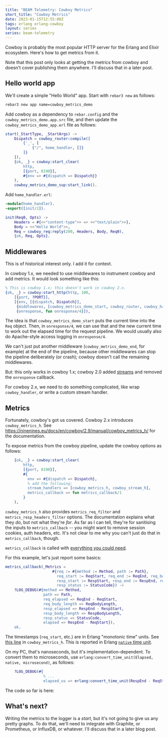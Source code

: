 ```yaml
---
title: "BEAM Telemetry: Cowboy Metrics"
short_title: "Cowboy Metrics"
date: 2023-01-15T12:55:00Z
tags: erlang erlang-cowboy
layout: series
series: beam-telemetry
---
```


Cowboy is probably the most popular HTTP server for the Erlang and Elixir ecosystem. Here's how to get metrics from it.

Note that this post only looks at getting the metrics from cowboy and doesn't cover publishing them anywhere. I'll
discuss that in a later post.

## Hello world app

We'll create a simple "Hello World" app. Start with `rebar3 new` as follows:

```sh
rebar3 new app name=cowboy_metrics_demo
```

Add cowboy as a dependency to `rebar.config` and the `cowboy_metrics_demo.app.src` file, and then update the
`cowboy_metrics_demo_app.erl` file as follows:

```erlang
start(_StartType, _StartArgs) ->
    Dispatch = cowboy_router:compile([
        {'_', [
            {"/", home_handler, []}
        ]}
    ]),
    {ok, _} = cowboy:start_clear(
        http,
        [{port, 8190}],
        #{env => #{dispatch => Dispatch}}
    ),
    cowboy_metrics_demo_sup:start_link().
```

Add `home_handler.erl`:

```erlang
-module(home_handler).
-export([init/2]).

init(Req0, Opts) ->
    Headers = #{<<"content-type">> => <<"text/plain">>},
    Body = <<"Hello World">>,
    Req = cowboy_req:reply(200, Headers, Body, Req0),
    {ok, Req, Opts}.
```

## Middlewares

<div class="callout callout-info" markdown="span">
This is of historical interest only. I add it for context.
</div>

In cowboy 1.x, we needed to use middlewares to instrument cowboy and add metrics. It would look something like this:

```erlang
% This is cowboy 1.x; this doesn't work in cowboy 2.x.
{ok, _} = cowboy:start_http(http, 100,
    [{port, ?PORT}],
    [{env, [{dispatch, Dispatch}],
     {middlewares, [cowboy_metrics_demo_start, cowboy_router, cowboy_handler]},
     {onresponse, fun onresponse/4}]),
```

The idea is that `cowboy_metrics_demo_start` puts the current time into the `Req` object. Then, in `onresponse/4`, we
can use that and the new current time to work out the elapsed time for the request pipeline. We would usually also do
Apache-style access logging in `onresponse/4`.

We can't just put another middleware (`cowboy_metrics_demo_end`, for example) at the end of the pipeline, because other
middlewares can stop the pipeline deliberately (or crash); cowboy doesn't call the remaining middlewares.

But: this only works in cowboy 1.x; cowboy 2.0 added [streams](https://ninenines.eu/docs/en/cowboy/2.9/guide/streams/)
and removed the `onresponse` callback.

For cowboy 2.x, we need to do something complicated, like wrap `cowboy_handler`, or write a custom stream handler.

## Metrics

Fortunately, cowboy's got us covered. Cowboy 2.x introduces `cowboy_metrics_h`. See
<https://ninenines.eu/docs/en/cowboy/2.9/manual/cowboy_metrics_h/> for the documentation.

To expose metrics from the cowboy pipeline, update the cowboy options as follows:

```erlang
    {ok, _} = cowboy:start_clear(
        http,
        [{port, 8190}],
        #{
          env => #{dispatch => Dispatch},
          % add the following:
          stream_handlers => [cowboy_metrics_h, cowboy_stream_h],
          metrics_callback => fun metrics_callback/1
        }
    ),
```

`cowboy_metrics_h` also provides `metrics_req_filter` and `metrics_resp_headers_filter` options. The documentation
explains what they _do_, but not what they're _for_. As far as I can tell, they're for sanitising the inputs to
`metrics_callback` -- you might want to remove session cookies, auth headers, etc. It's not clear to me why you can't
just do that in `metrics_callback`, though.

`metrics_callback` is called with [everything you could need](https://ninenines.eu/docs/en/cowboy/2.9/manual/cowboy_metrics_h/).

For this example, let's just report some basics:

```erlang
metrics_callback(_Metrics =
                     #{req := #{method := Method, path := Path},
                       req_start := ReqStart, req_end := ReqEnd, req_body_length := ReqBodyLength,
                       resp_start := RespStart, resp_end := RespEnd, resp_body_length := RespBodyLength,
                       resp_status := StatusCode}) ->
    ?LOG_DEBUG(#{method => Method,
                 path => Path,
                 req_elapsed => ReqEnd - ReqStart,
                 req_body_length => ReqBodyLength,
                 resp_elapsed => RespEnd - RespStart,
                 resp_body_length => RespBodyLength,
                 resp_status => StatusCode,
                 elapsed => RespEnd - ReqStart}),
    ok.
```

The timestamps (`req_start`, etc.) are in Erlang "monotonic time" units. See [this
line](https://github.com/ninenines/cowboy/blob/2.9.0/src/cowboy_metrics_h.erl#L139) in `cowboy_metrics_h`. This is
reported in Erlang [`native` time unit](https://www.erlang.org/doc/man/erlang.html#monotonic_time-0).

On my PC, that's nanoseconds, but it's implementation-dependent. To convert them to microseconds, use `erlang:convert_time_unit(Elapsed, native, microsecond)`, as follows:

```erlang
    ?LOG_DEBUG(#{
                 % ...
                 elapsed_us => erlang:convert_time_unit(RespEnd - ReqStart, native, microsecond)}),
```

<div class="callout callout-info" markdown="span">
The code so far is here: <https://github.com/rlipscombe/cowboy_metrics_demo/tree/0.1.0>
</div>

## What's next?

Writing the metrics to the logger is a _start_, but it's not going to give us any pretty graphs. To do that, we'll need
to integrate with Graphite, or Prometheus, or InfluxDB, or whatever. I'll discuss that in a later blog post.
